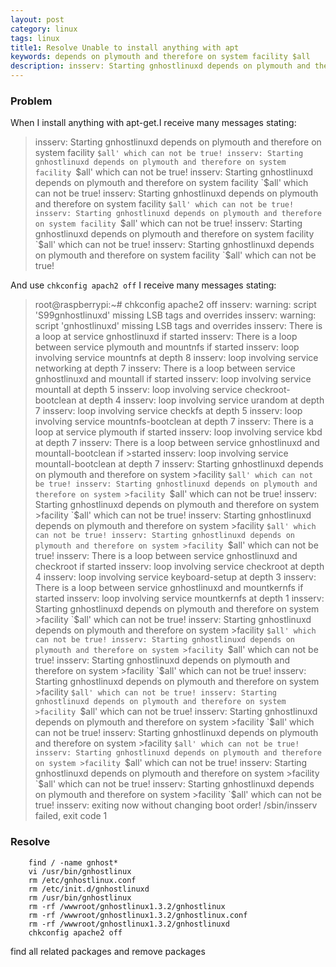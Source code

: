 ```yaml
---
layout: post
category: linux
tags: linux
title1: Resolve Unable to install anything with apt
keywords: depends on plymouth and therefore on system facility $all
description: insserv: Starting gnhostlinuxd depends on plymouth and therefore on system facility $all which can not be true!
---
```


### Problem

When I install anything with apt-get.I receive many messages stating:

>insserv: Starting gnhostlinuxd depends on plymouth and therefore on system facility `$all' which can not be true!
>insserv: Starting gnhostlinuxd depends on plymouth and therefore on system facility `$all' which can not be true!
>insserv: Starting gnhostlinuxd depends on plymouth and therefore on system facility `$all' which can not be true!
>insserv: Starting gnhostlinuxd depends on plymouth and therefore on system facility `$all' which can not be true!
>insserv: Starting gnhostlinuxd depends on plymouth and therefore on system facility `$all' which can not be true!
>insserv: Starting gnhostlinuxd depends on plymouth and therefore on system facility `$all' which can not be true!
>insserv: Starting gnhostlinuxd depends on plymouth and therefore on system facility `$all' which can not be true!

And use `chkconfig apach2 off` I receive many messages stating:

>root@raspberrypi:~# chkconfig apache2 off
>insserv: warning: script 'S99gnhostlinuxd' missing LSB tags and overrides
>insserv: warning: script 'gnhostlinuxd' missing LSB tags and overrides
>insserv: There is a loop at service gnhostlinuxd if started
>insserv: There is a loop between service plymouth and mountnfs if started
>insserv:  loop involving service mountnfs at depth 8
>insserv:  loop involving service networking at depth 7
>insserv: There is a loop between service gnhostlinuxd and mountall if started
>insserv:  loop involving service mountall at depth 5
>insserv:  loop involving service checkroot-bootclean at depth 4
>insserv:  loop involving service urandom at depth 7
>insserv:  loop involving service checkfs at depth 5
>insserv:  loop involving service mountnfs-bootclean at depth 7
>insserv: There is a loop at service plymouth if started
>insserv:  loop involving service kbd at depth 7
>insserv: There is a loop between service gnhostlinuxd and mountall-bootclean if >started
>insserv:  loop involving service mountall-bootclean at depth 7
>insserv: Starting gnhostlinuxd depends on plymouth and therefore on system >facility `$all' which can not be true!
>insserv: Starting gnhostlinuxd depends on plymouth and therefore on system >facility `$all' which can not be true!
>insserv: Starting gnhostlinuxd depends on plymouth and therefore on system >facility `$all' which can not be true!
>insserv: Starting gnhostlinuxd depends on plymouth and therefore on system >facility `$all' which can not be true!
>insserv: Starting gnhostlinuxd depends on plymouth and therefore on system >facility `$all' which can not be true!
>insserv: There is a loop between service gnhostlinuxd and checkroot if started
>insserv:  loop involving service checkroot at depth 4
>insserv:  loop involving service keyboard-setup at depth 3
>insserv: There is a loop between service gnhostlinuxd and mountkernfs if started
>insserv:  loop involving service mountkernfs at depth 1
>insserv: Starting gnhostlinuxd depends on plymouth and therefore on system >facility `$all' which can not be true!
>insserv: Starting gnhostlinuxd depends on plymouth and therefore on system >facility `$all' which can not be true!
>insserv: Starting gnhostlinuxd depends on plymouth and therefore on system >facility `$all' which can not be true!
>insserv: Starting gnhostlinuxd depends on plymouth and therefore on system >facility `$all' which can not be true!
>insserv: Starting gnhostlinuxd depends on plymouth and therefore on system >facility `$all' which can not be true!
>insserv: Starting gnhostlinuxd depends on plymouth and therefore on system >facility `$all' which can not be true!
>insserv: Starting gnhostlinuxd depends on plymouth and therefore on system >facility `$all' which can not be true!
>insserv: Starting gnhostlinuxd depends on plymouth and therefore on system >facility `$all' which can not be true!
>insserv: Starting gnhostlinuxd depends on plymouth and therefore on system >facility `$all' which can not be true!
>insserv: Starting gnhostlinuxd depends on plymouth and therefore on system >facility `$all' which can not be true!
>insserv: Starting gnhostlinuxd depends on plymouth and therefore on system >facility `$all' which can not be true!
>insserv: exiting now without changing boot order!
>/sbin/insserv failed, exit code 1

### Resolve

	    find / -name gnhost*
	    vi /usr/bin/gnhostlinux
	    rm /etc/gnhostlinux.conf
	    rm /etc/init.d/gnhostlinuxd
	    rm /usr/bin/gnhostlinux
	    rm -rf /wwwroot/gnhostlinux1.3.2/gnhostlinux
	    rm -rf /wwwroot/gnhostlinux1.3.2/gnhostlinux.conf
	    rm -rf /wwwroot/gnhostlinux1.3.2/gnhostlinuxd
	    chkconfig apache2 off

find all related packages and remove packages


